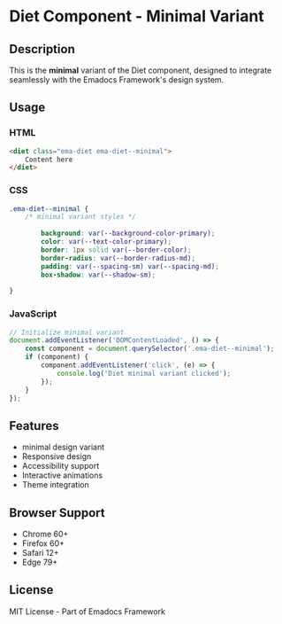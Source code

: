# Diet Component - Minimal Variant

## Description
This is the **minimal** variant of the Diet component, designed to integrate seamlessly with the Emadocs Framework's design system.

## Usage

### HTML
```html
<diet class="ema-diet ema-diet--minimal">
    Content here
</diet>
```

### CSS
```css
.ema-diet--minimal {
    /* minimal variant styles */
    
        background: var(--background-color-primary);
        color: var(--text-color-primary);
        border: 1px solid var(--border-color);
        border-radius: var(--border-radius-md);
        padding: var(--spacing-sm) var(--spacing-md);
        box-shadow: var(--shadow-sm);
    
}
```

### JavaScript
```javascript
// Initialize minimal variant
document.addEventListener('DOMContentLoaded', () => {
    const component = document.querySelector('.ema-diet--minimal');
    if (component) {
        component.addEventListener('click', (e) => {
            console.log('Diet minimal variant clicked');
        });
    }
});
```

## Features
- minimal design variant
- Responsive design
- Accessibility support
- Interactive animations
- Theme integration

## Browser Support
- Chrome 60+
- Firefox 60+
- Safari 12+
- Edge 79+

## License
MIT License - Part of Emadocs Framework
